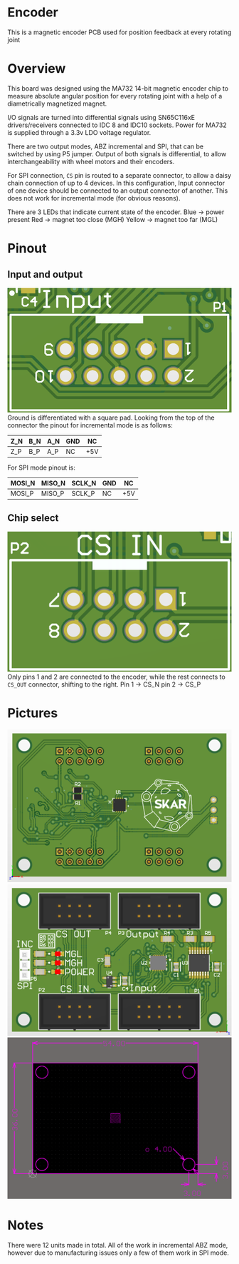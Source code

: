 # Encoder
This is a magnetic encoder PCB used for position feedback at every rotating joint

# Overview
This board was designed using the MA732 14-bit magnetic encoder chip to measure absolute angular position for every rotating joint with a help of a diametrically magnetized magnet.

I/O signals are turned into differential signals using SN65C116xE drivers/receivers connected to IDC 8 and IDC10 sockets. Power for MA732 is supplied through a 3.3v LDO voltage regulator.

There are two output modes, ABZ incremental and SPI, that can be switched by using P5 jumper.
Output of both signals is differential, to allow interchangeability with wheel motors and their encoders.

For SPI connection, `CS` pin is routed to a separate connector, to allow a daisy chain connection of up to 4 devices. In this configuration, Input connector of one device should be connected to an output connector of another. This does not work for incremental mode (for obvious reasons).

There are 3 LEDs that indicate current state of the encoder.
Blue -> power present
Red -> magnet too close (MGH)
Yellow -> magnet too far (MGL)

# Pinout

## Input and output
![Screenshot](https://github.com/SKA-Robotics/electronics/blob/Enkoder/Encoder%20v1/Images/Input.png)
Ground is differentiated with a square pad.
Looking from the top of the connector the pinout for incremental mode is as follows:

|Z_N|B_N|A_N|GND|NC|
|---|---|---|---|--|
|Z_P|B_P|A_P|NC|+5V|

For SPI mode pinout is:

|MOSI_N|MISO_N|SCLK_N|GND|NC|
|------|------|------|---|--|
|MOSI_P|MISO_P|SCLK_P|NC|+5V|

## Chip select 
![Screenshot](https://github.com/SKA-Robotics/electronics/blob/Enkoder/Encoder%20v1/Images/CS.png)
Only pins 1 and 2 are connected to the encoder, while the rest connects to `CS_OUT` connector, shifting to the right.
Pin 1 -> CS_N
pin 2  -> CS_P

# Pictures
![Screenshot](https://github.com/SKA-Robotics/electronics/blob/Enkoder/Encoder%20v1/Images/Top.png)
![Screenshot](https://github.com/SKA-Robotics/electronics/blob/Enkoder/Encoder%20v1/Images/Bottom.png)
![Screenshot](https://github.com/SKA-Robotics/electronics/blob/Enkoder/Encoder%20v1/Images/Dimensions.png)
# Notes
There were 12 units made in total. All of the work in incremental ABZ mode, however due to manufacturing issues only a few of them work in SPI mode. 
